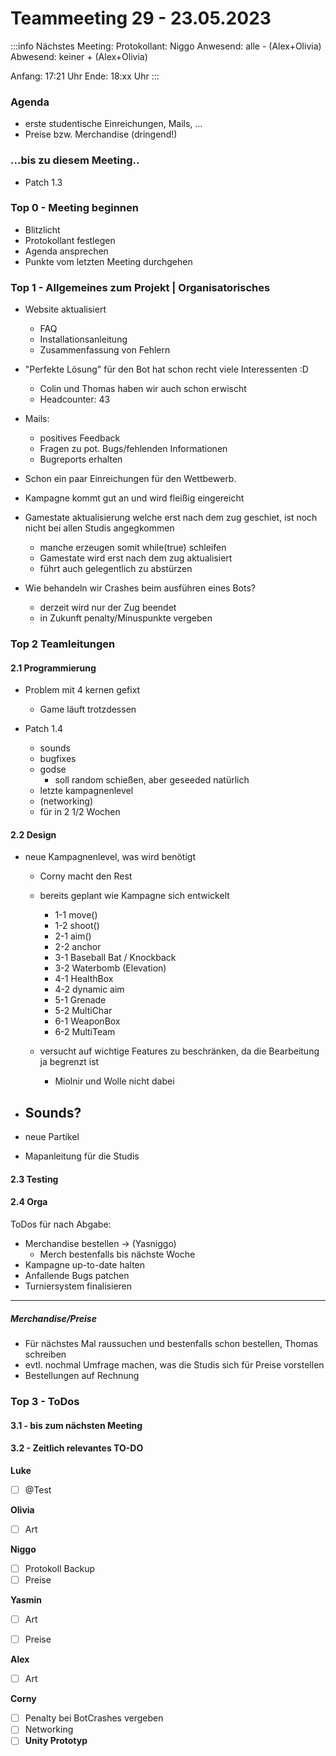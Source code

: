 # Teammeeting 29 - 23.05.2023

:::info
Nächstes Meeting: 
Protokollant: Niggo
Anwesend: alle - (Alex+Olivia)
Abwesend: keiner + (Alex+Olivia)

Anfang: 17:21 Uhr
Ende: 18:xx Uhr
:::


### Agenda

- erste studentische Einreichungen, Mails, ...
- Preise bzw. Merchandise (dringend!)


### ...bis zu diesem Meeting..

- Patch 1.3

### Top 0 - Meeting beginnen

* Blitzlicht
* Protokollant festlegen
* Agenda ansprechen
* Punkte vom letzten Meeting durchgehen

### Top 1 - Allgemeines zum Projekt | Organisatorisches

- Website aktualisiert
    - FAQ
    - Installationsanleitung
    - Zusammenfassung von Fehlern

- "Perfekte Lösung" für den Bot hat schon recht viele Interessenten :D
    - Colin und Thomas haben wir auch schon erwischt
    - Headcounter: 43


- Mails:
    - positives Feedback
    - Fragen zu pot. Bugs/fehlenden Informationen
    - Bugreports erhalten
    
    
- Schon ein paar Einreichungen für den Wettbewerb.
- Kampagne kommt gut an und wird fleißig eingereicht


- Gamestate aktualisierung welche erst nach dem zug geschiet, ist noch nicht bei allen Studis angegkommen
    - manche erzeugen somit while(true) schleifen
    - Gamestate wird erst nach dem zug aktualisiert
    - führt auch gelegentlich zu abstürzen
    
- Wie behandeln wir Crashes beim ausführen eines Bots?
    - derzeit wird nur der Zug beendet
    - in Zukunft penalty/Minuspunkte vergeben

### Top 2 Teamleitungen

#### 2.1 Programmierung

- Problem mit 4 kernen gefixt
    - Game läuft trotzdessen

- Patch 1.4
    - sounds
    - bugfixes
    - godse
        - soll random schießen, aber geseeded natürlich
    - letzte kampagnenlevel
    - (networking)
    - für in 2 1/2 Wochen
    
    

#### 2.2 Design

- neue Kampagnenlevel, was wird benötigt
    - Corny macht den Rest

    - bereits geplant wie Kampagne sich entwickelt

	    - 1-1 move()
		- 1-2 shoot()
		- 2-1 aim()
		- 2-2 anchor
		- 3-1 Baseball Bat / Knockback
		- 3-2 Waterbomb (Elevation)
		- 4-1 HealthBox
		- 4-2 dynamic aim
		- 5-1 Grenade
		- 5-2 MultiChar
		- 6-1 WeaponBox
		- 6-2 MultiTeam

     - versucht auf wichtige Features zu beschränken, da die Bearbeitung ja begrenzt ist
         - Miolnir und Wolle nicht dabei

- Sounds?
    - 
    
- neue Partikel

- Mapanleitung für die Studis
        

#### 2.3 Testing

#### 2.4 Orga

ToDos für nach Abgabe:
- Merchandise bestellen -> (Yasniggo)
    - Merch bestenfalls bis nächste Woche
- Kampagne up-to-date halten
- Anfallende Bugs patchen
- Turniersystem finalisieren
  
----

##### Merchandise/Preise

- Für nächstes Mal raussuchen und bestenfalls schon bestellen, Thomas schreiben
- evtl. nochmal Umfrage machen, was die Studis sich für Preise vorstellen
- Bestellungen auf Rechnung


### Top 3 - ToDos

#### 3.1 - bis zum nächsten Meeting

#### 3.2 - Zeitlich relevantes TO-DO

**Luke**
- [ ] @Test

**Olivia**
- [ ] Art

**Niggo**
- [ ] Protokoll Backup
- [ ] Preise 

**Yasmin**
- [ ] Art 
- [ ] Preise


**Alex**
- [ ] Art

**Corny**

- [ ] Penalty bei BotCrashes vergeben
- [ ] Networking
- [ ] **Unity Prototyp**
